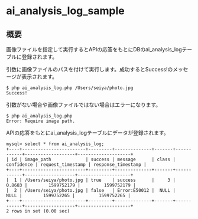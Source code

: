 # ai_analysis_log_sample

## 概要
画像ファイルを指定して実行するとAPIの応答をもとにDBのai_analysis_logテーブルに登録されます。

引数に画像ファイルのパスを付けて実行します。成功するとSuccess!のメッセージが表示されます。
```
$ php ai_analysis_log.php /Users/seiya/photo.jpg
Success!
```
引数がない場合や画像ファイルではない場合はエラーになります。
```
$ php ai_analysis_log.php
Error: Require image path.
```
APIの応答をもとにai_analysis_logテーブルにデータが登録されます。
```
mysql> select * from ai_analysis_log;
+----+------------------------+---------+--------------+-------+------------+-------------------+--------------------+
| id | image_path             | success | message      | class | confidence | request_timestamp | response_timestamp |
+----+------------------------+---------+--------------+-------+------------+-------------------+--------------------+
|  1 | /Users/seiya/photo.jpg | true    | success      |     3 |     0.8683 |        1599752179 |         1599752179 |
|  2 | /Users/seiya/photo.jpg | false   | Error:E50012 |  NULL |       NULL |        1599752265 |         1599752265 |
+----+------------------------+---------+--------------+-------+------------+-------------------+--------------------+
2 rows in set (0.00 sec)
```
